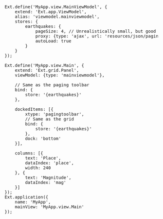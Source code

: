 <pre class="runnable run">
Ext.define('MyApp.view.MainViewModel', {
    extend: 'Ext.app.ViewModel',
    alias: 'viewmodel.mainviewmodel',
    stores: {
        earthquakes: {
            pageSize: 4, // Unrealistically small, but good for demonstration purposes
            proxy: {type: 'ajax', url: 'resources/json/pagingExample/pagingexample.php', root: 'data', reader: { type: 'json', rootProperty: 'data'}},
            autoLoad: true
        }
    }
});

Ext.define('MyApp.view.Main', {
    extend: 'Ext.grid.Panel',
    viewModel: {type: 'mainviewmodel'},

    // Same as the paging toolbar
    bind: {
        store: '{earthquakes}'
    },

    dockedItems: [{
        xtype: 'pagingtoolbar',
        // Same as the grid
        bind: {
            store: '{earthquakes}'
        },
        dock: 'bottom'
    }],

    columns: [{
        text: 'Place',
        dataIndex: 'place',
        width: 240
    }, {
        text: 'Magnitude',
        dataIndex: 'mag'
    }]
});
Ext.application({
    name: 'MyApp',
    mainView: 'MyApp.view.Main'
});


</pre>